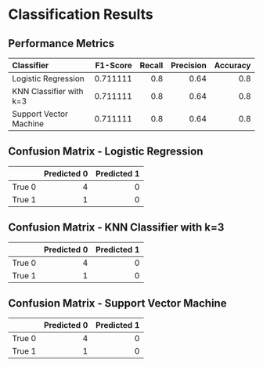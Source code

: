 # Classification Results

## Performance Metrics

| Classifier              |   F1-Score |   Recall |   Precision |   Accuracy |
|:------------------------|-----------:|---------:|------------:|-----------:|
| Logistic Regression     |   0.711111 |      0.8 |        0.64 |        0.8 |
| KNN Classifier with k=3 |   0.711111 |      0.8 |        0.64 |        0.8 |
| Support Vector Machine  |   0.711111 |      0.8 |        0.64 |        0.8 |

## Confusion Matrix - Logistic Regression

|        |   Predicted 0 |   Predicted 1 |
|:-------|--------------:|--------------:|
| True 0 |             4 |             0 |
| True 1 |             1 |             0 |

## Confusion Matrix - KNN Classifier with k=3

|        |   Predicted 0 |   Predicted 1 |
|:-------|--------------:|--------------:|
| True 0 |             4 |             0 |
| True 1 |             1 |             0 |

## Confusion Matrix - Support Vector Machine

|        |   Predicted 0 |   Predicted 1 |
|:-------|--------------:|--------------:|
| True 0 |             4 |             0 |
| True 1 |             1 |             0 |